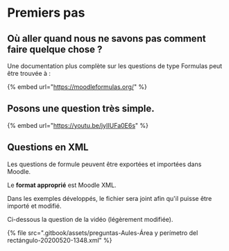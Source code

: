 # Premiers pas

## Où aller quand nous ne savons pas comment faire quelque chose ?

Une documentation plus complète sur les questions de type Formulas peut être trouvée à :

{% embed url="https://moodleformulas.org/" %}

## Posons une question très simple.

{% embed url="https://youtu.be/jyIIUFa0E6s" %}

## Questions en XML

Les questions de formule peuvent être exportées et importées dans Moodle.

Le **format approprié** est Moodle XML.

Dans les exemples développés, le fichier sera joint afin qu'il puisse être importé et modifié.

Ci-dessous la question de la vidéo (légèrement modifiée).

{% file src=".gitbook/assets/preguntas-Aules-Área y perímetro del rectángulo-20200520-1348.xml" %}
